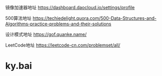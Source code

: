 镜像加速器地址 https://dashboard.daocloud.io/settings/profile

500算法地址 https://techiedelight.quora.com/500-Data-Structures-and-Algorithms-practice-problems-and-their-solutions

设计模式地址 https://gof.quanke.name/

LeetCode地址 https://leetcode-cn.com/problemset/all/
# ky.bai
